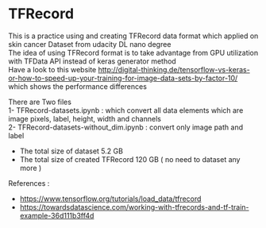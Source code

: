 # TFRecord
This is a practice using and creating TFRecord data format which applied on skin cancer Dataset from udacity DL nano degree</br>
The idea of using TFRecord format is to take advantage from GPU utilization with TFData API instead of keras generator method</br>
Have a look to this website http://digital-thinking.de/tensorflow-vs-keras-or-how-to-speed-up-your-training-for-image-data-sets-by-factor-10/  which shows the performance differences</br>

There are Two files</br>
1- TFRecord-datasets.ipynb : which convert all data elements which are image pixels, label, height, width and channels</br>
2- TFRecord-datasets-without_dim.ipynb : convert only image path and label</br>

* The total size of dataset 5.2 GB</br>
* The total size of created TFRecord 120 GB ( no need to dataset any more )</br>

References :
- https://www.tensorflow.org/tutorials/load_data/tfrecord
- https://towardsdatascience.com/working-with-tfrecords-and-tf-train-example-36d111b3ff4d

